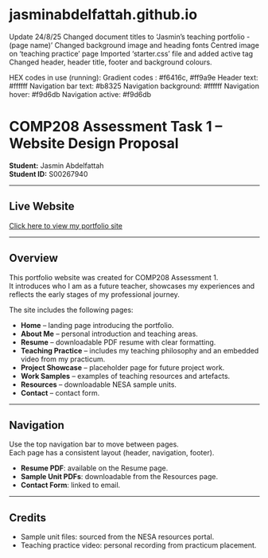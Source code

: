# jasminabdelfattah.github.io
Update 24/8/25
Changed document titles to ‘Jasmin’s teaching portfolio - (page name)’
Changed background image and heading fonts
Centred image on ‘teaching practice’ page
Imported ‘starter.css’ file and added active tag
Changed header, header title, footer and background colours. 

HEX codes in use (running):
Gradient codes : #f6416c, #ff9a9e
Header text: #ffffff
Navigation bar text: #b8325
Navigation background: #ffffff
Navigation hover: #f9d6db
Navigation active: #f9d6db

# COMP208 Assessment Task 1 – Website Design Proposal

**Student:** Jasmin Abdelfattah  
**Student ID:** S00267940  

---

## Live Website
[Click here to view my portfolio site](https://jasminabdelfattah.github.io)

---

## Overview
This portfolio website was created for COMP208 Assessment 1.  
It introduces who I am as a future teacher, showcases my experiences and reflects the early stages of my professional journey.  

The site includes the following pages:
- **Home** – landing page introducing the portfolio.  
- **About Me** – personal introduction and teaching areas.  
- **Resume** – downloadable PDF resume with clear formatting.  
- **Teaching Practice** – includes my teaching philosophy and an embedded video from my practicum.  
- **Project Showcase** – placeholder page for future project work.  
- **Work Samples** – examples of teaching resources and artefacts.  
- **Resources** – downloadable NESA sample units.  
- **Contact** – contact form.  

---

## Navigation
Use the top navigation bar to move between pages.  
Each page has a consistent layout (header, navigation, footer).  

- **Resume PDF**: available on the Resume page.  
- **Sample Unit PDFs**: downloadable from the Resources page.  
- **Contact Form**: linked to email.  

---

## Credits
- Sample unit files: sourced from the NESA resources portal.  
- Teaching practice video: personal recording from practicum placement.  
